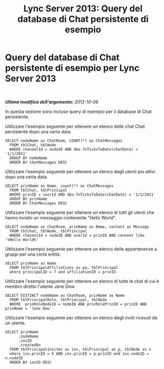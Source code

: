﻿---
title: 'Lync Server 2013: Query del database di Chat persistente di esempio'
TOCTitle: Query del database di Chat persistente di esempio
ms:assetid: 545b1a93-9758-4344-98cc-aa0e559d494f
ms:mtpsurl: https://technet.microsoft.com/it-it/library/Gg558649(v=OCS.15)
ms:contentKeyID: 49300597
ms.date: 08/24/2015
mtps_version: v=OCS.15
ms.translationtype: HT
---

# Query del database di Chat persistente di esempio per Lync Server 2013

 

_**Ultima modifica dell'argomento:** 2012-10-06_

In questa sezione sono incluse query di esempio per il database di Chat persistente.

Utilizzare l'esempio seguente per ottenere un elenco delle chat Chat persistente dopo una certa data.

    SELECT nodeName as ChatRoom, COUNT(*) as ChatMessages
      FROM tblChat, tblNode
      WHERE channelId = nodeID AND dbo.fnTicksToDate(chatDate) > '1/1/2011'
      GROUP BY nodeName
      ORDER BY ChatMessages DESC

Utilizzare l'esempio seguente per ottenere un elenco degli utenti più attivi dopo una certa data.

    SELECT prinName as Name, count(*) as ChatMessages
      FROM tblChat, tblPrincipal
      WHERE prinID = userId AND dbo.fnTicksToDate(chatDate) > '1/1/2011'
      GROUP BY prinName
      ORDER BY ChatMessages DESC

Utilizzare l'esempio seguente per ottenere un elenco di tutti gli utenti che hanno inviato un messaggio contenente "Hello World".

    SELECT nodeName as ChatRoom, prinName as Name, content as Message
      FROM tblChat, tblNode, tblPrincipal
      WHERE channelId = nodeID AND userId = prinID AND content like '%Hello World%'

Utilizzare l'esempio seguente per ottenere un elenco delle appartenenze a gruppi per una certa entità.

    SELECT prinName as Name    
      FROM tblPrincipalAffiliations as pa, tblPrincipal
      where principalID = 7 and affiliationID = prinID

Utilizzare l'esempio seguente per ottenere un elenco di tutte le chat di cui è membro diretto l'utente Jane Dow.

    SELECT DISTINCT nodeName as ChatRoom, prinName as Name          
      FROM tblPrincipalRole, tblPrincipal, tblNode
      WHERE  prinRoleNodeID = nodeID AND prinRolePrinID = prinID AND prinName = 'Jane Dow'

Utilizzare l'esempio seguente per ottenere un elenco degli inviti ricevuti da un utente.

    SELECT prinName
          ,nodeName
          ,invID   
          ,createdOn
      FROM tblPrincipalInvites as inv, tblPrincipal as p, tblNode as n
      where inv.prinID = 5 AND inv.prinID = p.prinID and inv.nodeID = n.nodeID
      ORDER BY invID DESC

